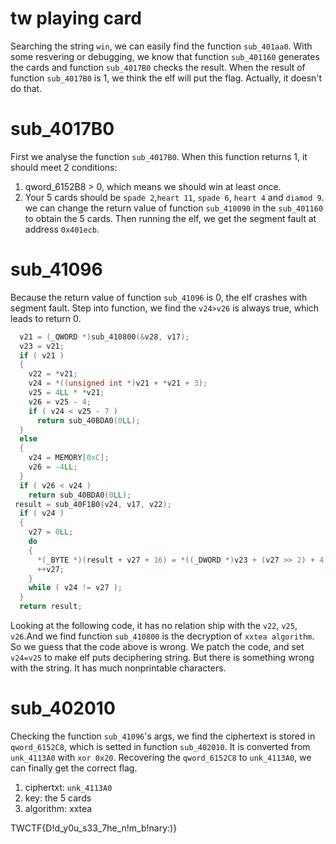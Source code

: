 # tw playing card
Searching the string `win`, we can easily find the function `sub_401aa0`.
With some resvering or debugging, we know that function `sub_401160` generates the cards and function `sub_4017B0` checks the result. When the result of function `sub_4017B0` is 1, we think the elf will put the flag. Actually, it doesn't do that.
# sub_4017B0
First we analyse the function `sub_4017B0`. When this function returns 1, it should meet 2 conditions:
1. qword_6152B8 > 0, which means we should win at least once.
2. Your 5 cards should be `spade 2`,`heart 11`, `spade 6`, `heart 4` and `diamod 9`.
we can change the return value of function `sub_410090` in the `sub_401160` to obtain the 5 cards.
Then running the elf, we get the segment fault at address `0x401ecb`. 
# sub_41096
Because the return value of function `sub_41096` is 0, the elf crashes with segment fault. Step into function, we find the `v24>v26` is always true, which leads to return 0.
```c
  v21 = (_QWORD *)sub_410800(&v28, v17);
  v23 = v21;
  if ( v21 )
  {
    v22 = *v21;
    v24 = *((unsigned int *)v21 + *v21 + 3);
    v25 = 4LL * *v21;
    v26 = v25 - 4;
    if ( v24 < v25 - 7 )
      return sub_40BDA0(0LL);
  }
  else
  {
    v24 = MEMORY[0xC];
    v26 = -4LL;
  }
  if ( v26 < v24 )
    return sub_40BDA0(0LL);
 result = sub_40F1B0(v24, v17, v22);
  if ( v24 )
  {
    v27 = 0LL;
    do
    {
      *(_BYTE *)(result + v27 + 16) = *((_DWORD *)v23 + (v27 >> 2) + 4) >> 8 * (v27 & 3);
      ++v27;
    }
    while ( v24 != v27 );
  }
  return result;
```
Looking at the following code, it has no relation ship with the `v22`, `v25`, `v26`.And we find function `sub_410800` is the decryption of `xxtea algorithm`. So we guess that the code above is wrong. We patch the code, and set `v24=v25` to make elf puts deciphering string. But there is something wrong with the string. It has much nonprintable characters.
# sub_402010
Checking the function `sub_41096`'s args, we find the ciphertext is stored in `qword_6152C8`, which is setted in function `sub_402010`. It is converted from `unk_4113A0` with `xor 0x20`.
Recovering the `qword_6152C8` to `unk_4113A0`, we can finally get the correct flag.

1. ciphertxt: `unk_4113A0`
2. key: the 5 cards
3. algorithm: xxtea

TWCTF{D!d_y0u_s33_7he_n!m_b!nary:)}



